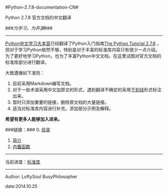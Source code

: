 #Python-2.7.8-documentation-CN#

Python 2.7.8 官方文档的中文翻译

###*为学习，为开源*###
- - -
[Python中文学习大本营](http://www.pythondoc.com/)已经翻译了Python入门指南[The Python Tutorial 2.7.6](http://www.pythondoc.com/pythontutorial27/index.html) ，但对于学习Python依然不够，特别是对于丰富的标准库内容只有很少一点介绍。为了更好地学习Python，也为了丰富Python中文文档，在这里试图对官方文档的标准库部分进行翻译。

大致遵循如下准则：

1. 目前采用Markdown编写文档。
2. 对于一些术语采用中文加原文的形式，遇到翻译不确定的采用<u>下划线</u>形式标注出来。
3. 暂时只添加重要的链接，删除原文档的大量链接。
4. 适当对标准库内容进行补充，添加部分示例及解释。

**希望有更多人能够加入进来。**

###链接：###
0.	[目录](./index.md)
1.	[简介](./intro.md)
2.	[内置函数](./functions.md)
- - -
当前进度：[标准库](https://docs.python.org/2/library/index.html)
- - -



Author: LoftySoul BusyPhilosopher

date:2014.10.25
